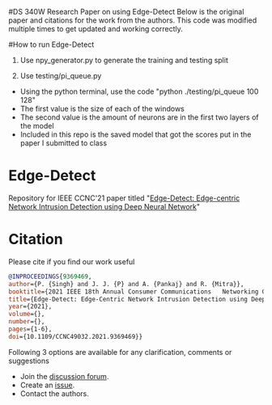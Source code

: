 #DS 340W Research Paper on using Edge-Detect
Below is the original paper and citations for the work from the authors.
This code was modified multiple times to get updated and working correctly.

#How to run Edge-Detect
1) Use npy_generator.py to generate the training and testing split

2) Use testing/pi_queue.py 
  - Using the python terminal, use the code "python ./testing/pi_queue 100 128"
  - The first value is the size of each of the windows
  - The second value is the amount of neurons are in the first two layers of the model
  - Included in this repo is the saved model that got the scores put in the paper I submitted to class

# Edge-Detect
Repository for IEEE CCNC'21 paper titled "[Edge-Detect: Edge-centric Network Intrusion Detection using Deep Neural
Network](https://edas.info/showManuscript.php?type=stamped-e&m=1570662712&ext=pdf&title=PDF+file)"
# Citation
Please cite if you find our work useful

```bibtex
@INPROCEEDINGS{9369469,  
author={P. {Singh} and J. J. {P} and A. {Pankaj} and R. {Mitra}},  
booktitle={2021 IEEE 18th Annual Consumer Communications   Networking Conference (CCNC)},   
title={Edge-Detect: Edge-Centric Network Intrusion Detection using Deep Neural Network},   
year={2021},  
volume={},  
number={},  
pages={1-6},  
doi={10.1109/CCNC49032.2021.9369469}}
```

Following 3 options are available for any clarification, comments or suggestions
- Join the [discussion forum](https://github.com/racsa-lab/Edge-Detect/discussions).
- Create an [issue](https://github.com/racsa-lab/Edge-Detect/issues).
- Contact the authors.
